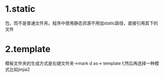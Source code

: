 # 1.static
包，而不是普通文件夹。程序中使用静态资源不用加static路径，直接引用其下的文件
# 2.template
模板文件夹的生成方式是右键文件夹->mark d as-> template f,然后再选择一种模式比如jinjia2